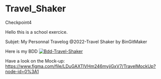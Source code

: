 # Travel_Shaker
Checkpoint4

Hello this is a school exercice.

Subjet: My Personnal Travelog 
@2022-Travel Shaker by BinGitMaker

<p> Here is my BDD
  <a href="https://ibb.co/gmGYBcf"><img src="https://i.ibb.co/0mk5dz6/Bdd-Travel-Shaker.png" alt="Bdd-Travel-Shaker" border="0"></a>
</p>

Have a look on the Mock-up:
https://www.figma.com/file/LDuGAXTlVHm246myjiGxV7/TravelMockUp?node-id=0%3A1

